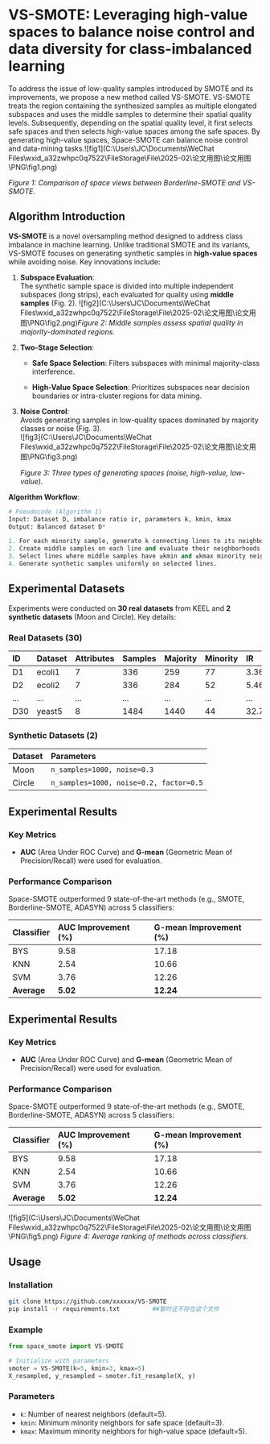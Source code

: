 # VS-SMOTE: Leveraging high-value spaces to balance noise control and data diversity for class-imbalanced learning

 To address the issue of low-quality samples introduced by SMOTE and its improvements, we propose a new method called VS-SMOTE. VS-SMOTE treats the region containing the synthesized samples as multiple elongated subspaces and uses the middle samples to determine their spatial quality levels. Subsequently, depending on the spatial quality level, it first selects safe spaces and then selects high-value spaces among the safe spaces. By generating high-value spaces, Space-SMOTE can balance noise control and data-mining tasks.![fig1](C:\Users\JC\Documents\WeChat Files\wxid_a32zwhpc0q7522\FileStorage\File\2025-02\论文用图\论文用图\PNG\fig1.png)

*Figure 1: Comparison of space views between Borderline-SMOTE and VS-SMOTE.*

## Algorithm Introduction

**VS-SMOTE** is a novel oversampling method designed to address class imbalance in machine learning. Unlike traditional SMOTE and its variants, VS-SMOTE focuses on generating synthetic samples in **high-value spaces** while avoiding noise. Key innovations include:

1. **Subspace Evaluation**:  
   The synthetic sample space is divided into multiple independent subspaces (long strips), each evaluated for quality using **middle samples** (Fig. 2). ![fig2](C:\Users\JC\Documents\WeChat Files\wxid_a32zwhpc0q7522\FileStorage\File\2025-02\论文用图\论文用图\PNG\fig2.png)*Figure 2: Middle samples assess spatial quality in majority-dominated regions.*

   

2. **Two-Stage Selection**:  

   - **Safe Space Selection**: Filters subspaces with minimal majority-class interference.  

   - **High-Value Space Selection**: Prioritizes subspaces near decision boundaries or intra-cluster regions for data mining.  

     

3. **Noise Control**:  
   Avoids generating samples in low-quality spaces dominated by majority classes or noise (Fig. 3).  
   ![fig3](C:\Users\JC\Documents\WeChat Files\wxid_a32zwhpc0q7522\FileStorage\File\2025-02\论文用图\论文用图\PNG\fig3.png)

   *Figure 3: Three types of generating spaces (noise, high-value, low-value).*

   

**Algorithm Workflow**:  

```python
# Pseudocode (Algorithm 1)
Input: Dataset D, imbalance ratio ir, parameters k, kmin, kmax
Output: Balanced dataset D*

1. For each minority sample, generate k connecting lines to its neighbors.
2. Create middle samples on each line and evaluate their neighborhoods.
3. Select lines where middle samples have ≥kmin and ≤kmax minority neighbors.
4. Generate synthetic samples uniformly on selected lines.
```



## Experimental Datasets

Experiments were conducted on **30 real datasets** from KEEL and **2 synthetic datasets** (Moon and Circle). Key details:

### Real Datasets (30)

| ID   | Dataset | Attributes | Samples | Majority | Minority | IR    |
| :--- | :------ | :--------- | :------ | :------- | :------- | :---- |
| D1   | ecoli1  | 7          | 336     | 259      | 77       | 3.36  |
| D2   | ecoli2  | 7          | 336     | 284      | 52       | 5.46  |
| ...  | ...     | ...        | ...     | ...      | ...      | ...   |
| D30  | yeast5  | 8          | 1484    | 1440     | 44       | 32.73 |

### Synthetic Datasets (2)

| Dataset | Parameters                              |
| :------ | :-------------------------------------- |
| Moon    | `n_samples=1000, noise=0.3`             |
| Circle  | `n_samples=1000, noise=0.2, factor=0.5` |



## Experimental Results

### Key Metrics

- **AUC** (Area Under ROC Curve) and **G-mean** (Geometric Mean of Precision/Recall) were used for evaluation.

### Performance Comparison

Space-SMOTE outperformed 9 state-of-the-art methods (e.g., SMOTE, Borderline-SMOTE, ADASYN) across 5 classifiers:

| Classifier  | AUC Improvement (%) | G-mean Improvement (%) |
| :---------- | :------------------ | :--------------------- |
| BYS         | 9.58                | 17.18                  |
| KNN         | 2.54                | 10.66                  |
| SVM         | 3.76                | 12.26                  |
| **Average** | **5.02**            | **12.24**              |



## Experimental Results

### Key Metrics

- **AUC** (Area Under ROC Curve) and **G-mean** (Geometric Mean of Precision/Recall) were used for evaluation.

### Performance Comparison

Space-SMOTE outperformed 9 state-of-the-art methods (e.g., SMOTE, Borderline-SMOTE, ADASYN) across 5 classifiers:

| Classifier  | AUC Improvement (%) | G-mean Improvement (%) |
| :---------- | :------------------ | :--------------------- |
| BYS         | 9.58                | 17.18                  |
| KNN         | 2.54                | 10.66                  |
| SVM         | 3.76                | 12.26                  |
| **Average** | **5.02**            | **12.24**              |

![fig5](C:\Users\JC\Documents\WeChat Files\wxid_a32zwhpc0q7522\FileStorage\File\2025-02\论文用图\论文用图\PNG\fig5.png)
*Figure 4: Average ranking of methods across classifiers.*



## Usage

### Installation

```bash
git clone https://github.com/xxxxxx/VS-SMOTE
pip install -r requirements.txt			##暂时还不存在这个文件
```

### Example

```python
from space_smote import VS-SMOTE

# Initialize with parameters
smoter = VS-SMOTE(k=5, kmin=3, kmax=5)
X_resampled, y_resampled = smoter.fit_resample(X, y)
```

### Parameters

- `k`: Number of nearest neighbors (default=5).
- `kmin`: Minimum minority neighbors for safe space (default=3).
- `kmax`: Maximum minority neighbors for high-value space (default=5).

## 





